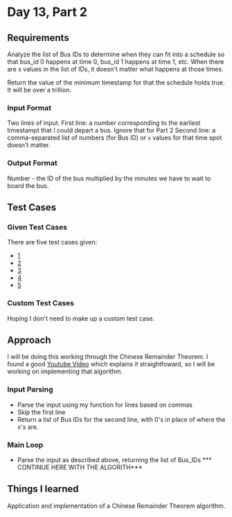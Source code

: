 # Day 13, Part 2 #

## Requirements ##

Analyze the list of Bus IDs to determine when they can fit into a schedule so that bus_id 0 happens at time 0, bus_id 1 happens at time 1, etc. When there are x values in the list of IDs, it doesn't matter what happens at those times.

Return the value of the minimum timestamp for that the schedule holds true. It will be over a trillion.

### Input Format ###

Two lines of input.
First line: a number corresponding to the earliest timestampt that I could depart a bus. Ignore that for Part 2
Second line: a comma-separated list of numbers (for Bus ID) or `x` values for that time spot doesn't matter.

### Output Format ###

Number - the ID of the bus multiplied by the minutes we have to wait to board the bus.

## Test Cases ##

### Given Test Cases ###

There are five test cases given:
* [1](../data/test_cases/day13_test1.txt)
* [2](../data/test_cases/day13_test2.txt)
* [3](../data/test_cases/day13_test3.txt)
* [4](../data/test_cases/day13_test4.txt)
* [5](../data/test_cases/day13_test5.txt)

### Custom Test Cases ###

Hoping I don't need to make up a custom test case.

## Approach ##

I will be doing this working through the Chinese Remainder Theorem. I found a good [Youtube Video](https://www.youtube.com/watch?v=2-tdwLqyaKo) which explains it straightfoward, so I will be working on implementing that algorithm.

### Input Parsing ###
* Parse the input using my function for lines based on commas
* Skip the first line
* Return a list of Bus IDs for the second line, with 0's in place of where the x's are.

### Main Loop ###
* Parse the input as described above, returning the list of Bus_IDs
*** CONTINUE HERE WITH THE ALGORITH***


## Things I learned ##

Application and implementation of a Chinese Remainder Theorem algorithm.